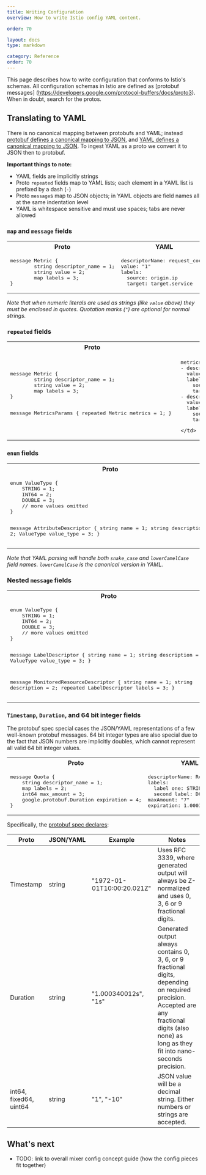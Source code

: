 ```yaml
---
title: Writing Configuration
overview: How to write Istio config YAML content.

order: 70

layout: docs
type: markdown

category: Reference
order: 70
---
```


This page describes how to write configuration that conforms to Istio's schemas. All configuration schemas in Istio are defined as [protobuf messages]
(https://developers.google.com/protocol-buffers/docs/proto3). When in doubt, search for the protos.

## Translating to YAML

There is no canonical mapping between protobufs and YAML; instead [protobuf defines a canonical mapping to JSON](https://developers.google.com/protocol-buffers/docs/proto3#json), and [YAML defines a canonical mapping to JSON](http://yaml.org/spec/1.2/spec.html#id2759572). To ingest YAML as a proto we convert it to JSON then to  protobuf.

**Important things to note:**
- YAML fields are implicitly strings
- Proto `repeated` fields map to YAML lists; each element in a YAML list is prefixed by a dash (`-`)
- Proto `message`s map to JSON objects; in YAML objects are field names all at the same indentation level
- YAML is whitespace sensitive and must use spaces; tabs are never allowed

### `map` and `message` fields

<table>
  <tbody>
  <tr>
    <th>Proto</th>
    <th>YAML</th>
  </tr>
  <tr>
    <td>
<pre>
message Metric {
        string descriptor_name = 1;
        string value = 2;
        map<string, string> labels = 3;
}
</pre>
    </td>
    <td>
<pre>
descriptorName: request_count
value: "1"
labels:
  source: origin.ip
  target: target.service
</pre>
    </td>
  </tr>
</tbody>
</table>

*Note that when numeric literals are used as strings (like `value` above) they must be enclosed in quotes. Quotation marks (`"`) are optional for normal strings.*

### `repeated` fields

<table>
  <tbody>
  <tr>
    <th>Proto</th>
    <th>YAML</th>
  </tr>
  <tr>
    <td>
<pre>
message Metric {
        string descriptor_name = 1;
        string value = 2;
        map<string, string> labels = 3;
}

message MetricsParams {
    repeated Metric metrics = 1;
}
</pre>
    </td>
    <td>
<pre>
metrics:
- descriptorName: request_count
  value: "1"
  labels:
    source: origin.ip
    target: target.service
- descriptorName: request_latency
  value: response.duration
  labels:
    source: origin.ip
    target: target.service
</pre>
    </td>
  </tr>
</tbody>
</table>

### `enum` fields

<table>
  <tbody>
    <tr>
      <th>Proto</th>
      <th>YAML</th>
    </tr>
    <tr>
      <td>
<pre>
enum ValueType {
    STRING = 1;
    INT64 = 2;
    DOUBLE = 3;
    // more values omitted
}

message AttributeDescriptor {
    string name = 1;
    string description = 2;
    ValueType value_type = 3;
}
</pre>
      </td>
      <td>
<pre>
name: request.duration
value_type: INT64
</pre>

or

<pre>
name: request.duration
valueType: INT64
</pre>
      </td>
    </tr>
  </tbody>
</table>

*Note that YAML parsing will handle both `snake_case` and `lowerCamelCase` field names. `lowerCamelCase` is the canonical version in YAML.*

### Nested `message` fields

<table>
  <tbody>
    <tr>
      <th>Proto</th>
      <th>YAML</th>
    </tr>
    <tr>
      <td>
<pre>
enum ValueType {
    STRING = 1;
    INT64 = 2;
    DOUBLE = 3;
    // more values omitted
}

message LabelDescriptor {
    string name = 1;
    string description = 2;
    ValueType value_type = 3;
}

message MonitoredResourceDescriptor {
  string name = 1;
  string description = 2;
  repeated LabelDescriptor labels = 3;
}
</pre>
      </td>
      <td>
<pre>
name: My Monitored Resource
labels:
- name: label one
  valueType: STRING
- name: second label
  valueType: DOUBLE
</pre>
      </td>
    </tr>
  </tbody>
</table>

### `Timestamp`, `Duration`, and 64 bit integer fields

The protobuf spec special cases the JSON/YAML representations of a few well-known protobuf messages. 64 bit integer types are also special due to the fact that JSON numbers are implicitly doubles, which cannot represent all valid 64 bit integer values.

<table>
  <tbody>
    <tr>
      <th>Proto</th>
      <th>YAML</th>
    </tr>
    <tr>
      <td>
<pre>
message Quota {
    string descriptor_name = 1;
    map<string, string> labels = 2;
    int64 max_amount = 3;
    google.protobuf.Duration expiration = 4;
}
</pre>
      </td>
      <td>
<pre>
descriptorName: RequestCount
labels:
  label one: STRING
  second label: DOUBLE
maxAmount: "7"
expiration: 1.000340012s
</pre>
      </td>
    </tr>
  </tbody>
</table>

Specifically, the [protobuf spec declares](https://developers.google.com/protocol-buffers/docs/proto3#json):

| Proto | JSON/YAML | Example | Notes |
| --- | --- | --- | --- |
| Timestamp | string | "1972-01-01T10:00:20.021Z" | Uses RFC 3339, where generated output will always be Z-normalized and uses 0, 3, 6 or 9 fractional digits. |
| Duration | string | "1.000340012s", "1s" | Generated output always contains 0, 3, 6, or 9 fractional digits, depending on required precision. Accepted are any fractional digits (also none) as long as they fit into nano-seconds precision. |
| int64, fixed64, uint64 | string | "1", "-10" | JSON value will be a decimal string. Either numbers or strings are accepted.|




## What's next
* TODO: link to overall mixer config concept guide (how the config pieces fit together)


